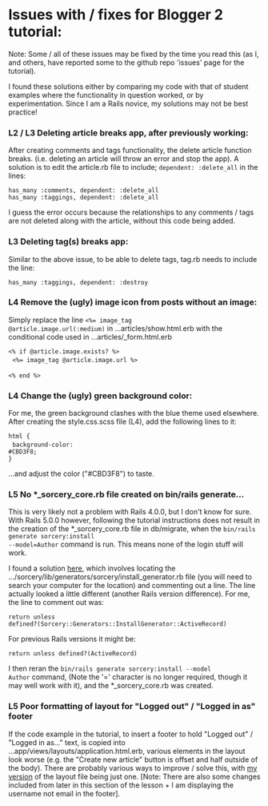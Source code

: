 # Issues with / fixes for Blogger 2 tutorial:

Note: Some / all of these issues may be fixed by the time you read this (as I, and others, have reported some to the github repo 'issues' page for the tutorial).

I found these solutions either by comparing my code with that of student examples where the functionality in question worked, or by experimentation. Since I am a Rails novice, my solutions may not be best practice!

### L2 / L3 Deleting article breaks app, after previously working:
After creating comments and tags functionality, the delete article function breaks. (i.e. deleting an article will throw an error and stop the app). A solution is to edit the article.rb file to include; <code>dependent: :delete_all</code> in the lines:

   <code>has_many :comments, dependent: :delete_all</code><br />
   <code>has_many :taggings, dependent: :delete_all</code>

I guess the error occurs because the relationships to any comments / tags are not deleted along with the article, without this code being added.

### L3 Deleting tag(s) breaks app:

Similar to the above issue, to be able to delete tags, tag.rb needs to include the line:

<code>has_many :taggings, dependent: :destroy</code><br />

### L4 Remove the (ugly) image icon from posts without an image:

Simply replace the line <code><%= image_tag @article.image.url(:medium)</code> in ...articles/show.html.erb with the conditional code used in ...articles/\_form.html.erb

<code><% if @article.image.exists? %></code><br />
&nbsp;&nbsp;<code><%= image_tag @article.image.url %><br/></code><br />
<code><% end %></code>

### L4 Change the (ugly) green background color:

For me, the green background clashes with the blue theme used elsewhere. After creating the style.css.scss file (L4), add the following lines to it:

<code>html {</code><br />
&nbsp;&nbsp;<code>background-color: #CBD3F8;</code><br />
<code>}</code>

...and adjust the color ("#CBD3F8") to taste.

### L5 No \*\_sorcery\_core.rb file created on bin/rails generate...

This is very likely not a problem with Rails 4.0.0, but I don't know for sure. With Rails 5.0.0 however, following the tutorial instructions does not result in the creation of the \*\_sorcery\_core.rb file in db/migrate, when the <code>bin/rails generate sorcery:install --model=Author</code> command is run. This means none of the login stuff will work.

I found a solution [here](https://github.com/Sorcery/sorcery/issues/145#issuecomment-416462868), which involves locating the .../sorcery/lib/generators/sorcery/install_generator.rb file (you will need to search your computer for the location) and commenting out a line. The line actually looked a little different (another Rails version difference). For me, the line to comment out was:

<code>return unless defined?(Sorcery::Generators::InstallGenerator::ActiveRecord)</code>

For previous Rails versions it might be:

<code>return unless defined?(ActiveRecord)</code>

I then reran the <code>bin/rails generate sorcery:install --model Author</code> command, (Note the '=' character is no longer required, though it may well work with it), and the \*\_sorcery\_core.rb was created.

### L5 Poor formatting of layout for "Logged out" / "Logged in as" footer

If the code example in the tutorial, to insert a footer to hold "Logged out" / "Logged in as..." text, is copied into ...app/views/layouts/application.html.erb, various elements in the layout look worse (e.g. the "Create new article" button is offset and half outside of the body). There are probably various ways to improve / solve this, with [my version](https://github.com/jinjagit/blogger/blob/master/app/views/layouts/application.html.erb) of the layout file being just one. [Note: There are also some changes included from later in this section of the lesson + I am displaying the username not email in the footer].
